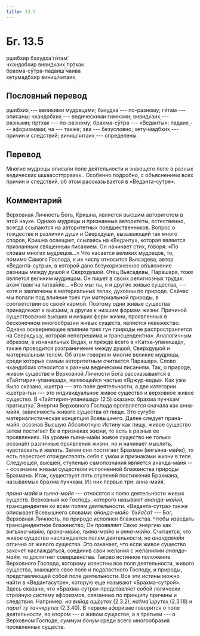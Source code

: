 ```yaml
---
title: 13.5
---
```


# Бг. 13.5
р̣шибхир бахудха̄ гӣтам̇<br/>
чхандобхир вивидхаих̣ пр̣тхак<br/>
брахма-сӯтра-падаиш́ чаива<br/>
хетумадбхир виниш́читаих̣
## Пословный перевод

р̣шибхих̣ --- великими мудрецами; бахудха̄ --- по-разному; гӣтам ---
описаны; чхандобхих̣ --- ведическими гимнами; вивидхаих̣ --- разными;
пр̣тхак --- по-разному; брахма-сӯтра --- «Веданты»; падаих̣ ---
афоризмами; ча --- также; эва --- безусловно; хету-мадбхих̣ --- причин и
следствий; виниш́читаих̣ --- определены.

## Перевод

Многие мудрецы описали поле деятельности и знающего поле в разных
ведических шшаассттрраахх.. Особенно подробно, с объяснением всех причин
и следствий, об этом рассказывается в «Веданта-сутре».

## Комментарий

Верховная Личность Бога, Кришна, является высшим авторитетом в этой
науке. Однако мудрецы и признанные авторитеты, естественно, всегда
ссылаются на авторитетных предшественников. Вопрос о тождестве и
различии души и Сверхдуши, вызывающий так много споров, Кришна освещает,
ссылаясь на «Веданту», которая является признанным священным писанием.
Он начинает стих, говоря: «По словам многих мудрецов...» Что касается
великих мудрецов, то, помимо Самого Господа, к их числу относится
Вьясадева, автор «Веданта-сутры», в которой дано безукоризненное
объяснение разницы между душой и Сверхдушой. Отец Вьясадевы, Парашара,
тоже является великим мудрецом. Он пишет в своих религиозных трудах:
ахам̇ твам̇ ча татха̄нйе... «Все мы: ты, я и другие живые существа, ---
хотя и заключены в материальных телах, духовны по природе. Сейчас мы
попали под влияние трех гун материальной природы, в соответствии со
своей кармой. Поэтому одни живые существа принадлежат к высшим, а другие
к низшим формам жизни. Причиной существования высших и низших форм
жизни, проявленных в бесконечном многообразии живых существ, является
невежество. Однако оскверняющее влияние трех гун природы не
распространяется на Сверхдушу, которая непогрешима и трансцендентна».
Аналогичным образом, в изначальных Ведах, и прежде всего в
«Катха-упанишад», также проводится разграничение между душой, Сверхдушой
и материальным телом. Об этом говорили многие великие мудрецы, среди
которых самым авторитетным считается Парашара. Слово чхандобхих̣
относится к разным ведическим писаниям. Так, о природе, живом существе и
Верховной Личности Бога рассказывается в «Тайттирия-упанишад»,
являющейся частью «Яджур-веды». Как уже было сказано, кшетра --- это
поле деятельности, а две категории кшетра-гьи --- это индивидуальное
живое существо и верховное живое существо. В «Тайттирия-упанишад» (2.5)
сказано: брахма пуччхам̇ пратишт̣ха̄. Энергия Верховного Господа
проявляется сначала как анна-майя, зависимость живого существа от пищи.
Это сугубо материалистическая концепция Всевышнего. Далее следует
прана-майя: осознав Высшую Абсолютную Истину как пищу, живое существо
затем постигает Ее в признаках жизни, то есть в разных ее проявлениях.
На уровне гьяна-майи живое существо не только осознаёт различные
проявления жизни, но и начинает мыслить, чувствовать и желать. Затем оно
постигает Брахман (вигьяна-майю), то есть перестает отождествлять себя с
умом и признаками жизни в теле. Следующей, высшей, ступенью самопознания
является ананда-майя --- осознание живым существом исполненной
блаженства природы Брахмана. Итак, существует пять ступеней постижения
Брахмана, называемых брахма пуччхам. Из них первые три: анна-майя,

*прана-майя* и *гьяна-майя* --- относятся к полю деятельности живых
существ. Верховный же Господь, которого называют *ананда-майей,*
трансцендентен ко всем полям деятельности. «Веданта-сутра» также
описывает Всевышнего словами: *а̄нанда-майо 'бхйа̄са̄т* --- Бог, Верховная
Личность, по природе исполнен блаженства. Чтобы изведать трансцендентное
блаженство, Он проявляет Свою энергию как *вигьяна-майю, прана-майю,
гьяна-майю* и *анна-майю*. Считается, что живое существо наслаждается
полем деятельности, но *анандамайя* отлична от живого существа. Это
означает, что если живое существо захочет наслаждаться, соединив свои
желания с желаниями *ананда-майи,* то достигнет совершенства. Таково
истинное положение Верховного Господа, которому известны все поля
деятельности, живого существа, знающего свое поле и подвластного
Господу, и природы, представляющей собой поле деятельности. Все эти
истины можно найти в «Ведантасутре», которую еще называют
«Брахма-сутрой». Здесь сказано, что «Брахма-сутра» представляет собой
логически стройную систему афоризмов, связанных по принципу причины и
следствия. Например: *на вийад аш́рутех̣* (2.3.2), *на̄тма̄ ш́рутех̣* (2.3.18)
и *пара̄т ту таччхрутех̣* (2.3.40). В первом афоризме говорится о поле
деятельности, во втором --- о живом существе, а в третьем --- о
Верховном Господе, *суммум бонум* среди всего многообразия проявленных
существ.
